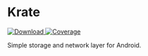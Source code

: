 # Krate
[ ![Download](https://api.bintray.com/packages/lamartio/maven/krate/images/download.svg) ](https://bintray.com/lamartio/maven/krate/_latestVersion) 
[ ![Coverage](https://img.shields.io/badge/Coverage-94%25-brightgreen.svg) ](https://bintray.com/lamartio/maven/krate/_latestVersion) 

Simple storage and network layer for Android.
